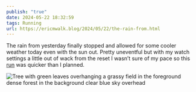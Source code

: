 ```yaml
---
publish: "true"
date: 2024-05-22 18:32:59
tags: Running
url: https://ericmwalk.blog/2024/05/22/the-rain-from.html
---
```


The rain from yesterday finally stopped and allowed for some cooler weather today even with the sun out. Pretty uneventful but with my watch settings a little out of wack from the reset I wasn’t sure of my pace so this [run](https://strava.com/activities/11472152360) was quicker than I planned.

![Tree with green leaves overhanging a grassy field in the foreground dense forest in the background clear blue sky overhead](https://ericmwalk.blog/uploads/2024/img-0009.jpeg)
